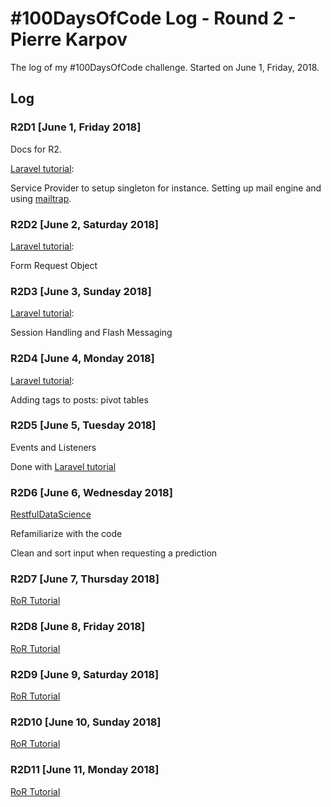 # #100DaysOfCode Log - Round 2 - Pierre Karpov

The log of my #100DaysOfCode challenge. Started on June 1, Friday, 2018.

## Log

### R2D1 [June 1, Friday 2018]
Docs for R2.

[Laravel tutorial](https://laracasts.com/series/laravel-from-scratch-2017/):

Service Provider to setup singleton for instance. Setting up mail engine and using [mailtrap](https://mailtrap.io/).

### R2D2 [June 2, Saturday 2018]
[Laravel tutorial](https://laracasts.com/series/laravel-from-scratch-2017/):

Form Request Object

### R2D3 [June 3, Sunday 2018]
[Laravel tutorial](https://laracasts.com/series/laravel-from-scratch-2017/):

Session Handling and Flash Messaging

### R2D4 [June 4, Monday 2018]
[Laravel tutorial](https://laracasts.com/series/laravel-from-scratch-2017/):

Adding tags to posts: pivot tables

### R2D5 [June 5, Tuesday 2018]
Events and Listeners

Done with [Laravel tutorial](https://laracasts.com/series/laravel-from-scratch-2017/)

### R2D6 [June 6, Wednesday 2018]
[RestfulDataScience](https://github.com/pierrekarpov/RestfulDataScience)

Refamiliarize with the code

Clean and sort input when requesting a prediction

### R2D7 [June 7, Thursday 2018]
[RoR Tutorial](https://medium.freecodecamp.org/lets-create-an-intermediate-level-ruby-on-rails-application-d7c6e997c63f)

### R2D8 [June 8, Friday 2018]
[RoR Tutorial](https://medium.freecodecamp.org/lets-create-an-intermediate-level-ruby-on-rails-application-d7c6e997c63f)

### R2D9 [June 9, Saturday 2018]
[RoR Tutorial](https://medium.freecodecamp.org/lets-create-an-intermediate-level-ruby-on-rails-application-d7c6e997c63f)

### R2D10 [June 10, Sunday 2018]
[RoR Tutorial](https://www.datacamp.com/community/tutorials/lstm-python-stock-market?utm_source=mybridge&utm_medium=blog&utm_campaign=read_more#lstm)

### R2D11 [June 11, Monday 2018]
[RoR Tutorial](https://www.datacamp.com/community/tutorials/lstm-python-stock-market?utm_source=mybridge&utm_medium=blog&utm_campaign=read_more#lstm)
